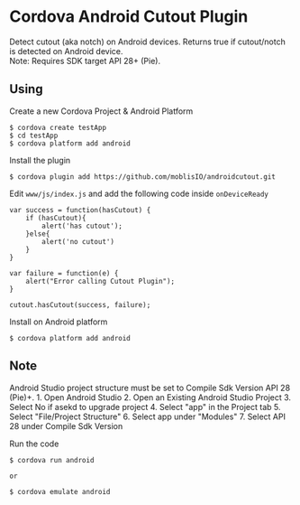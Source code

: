# Cordova Android Cutout Plugin

Detect cutout (aka notch) on Android devices.
Returns true if cutout/notch is detected on Android device.  
Note: Requires SDK target API 28+ (Pie).

## Using

Create a new Cordova Project & Android Platform

    $ cordova create testApp 
    $ cd testApp
    $ cordova platform add android
    
Install the plugin

    $ cordova plugin add https://github.com/moblisIO/androidcutout.git    

Edit `www/js/index.js` and add the following code inside `onDeviceReady`

```
var success = function(hasCutout) {
    if (hasCutout){
        alert('has cutout');
    }else{
        alert('no cutout')
    }
}

var failure = function(e) {
    alert("Error calling Cutout Plugin");
}

cutout.hasCutout(success, failure);

```

Install on Android platform

    $ cordova platform add android
    

## Note

Android Studio project structure must be set to Compile Sdk Version API 28 (Pie)+.
    1. Open Android Studio
    2. Open an Existing Android Studio Project
    3. Select No if asekd to upgrade project
    4. Select "app" in the Project tab
    5. Select "File/Project Structure"
    6. Select app under "Modules"
    7. Select API 28 under Compile Sdk Version


Run the code

    $ cordova run android

    or

    $ cordova emulate android
